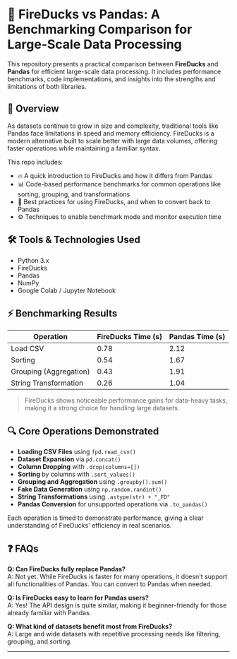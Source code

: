 # 🚀 FireDucks vs Pandas: A Benchmarking Comparison for Large-Scale Data Processing

This repository presents a practical comparison between **FireDucks** and **Pandas** for efficient large-scale data processing. It includes performance benchmarks, code implementations, and insights into the strengths and limitations of both libraries.

## 📘 Overview

As datasets continue to grow in size and complexity, traditional tools like Pandas face limitations in speed and memory efficiency. FireDucks is a modern alternative built to scale better with large data volumes, offering faster operations while maintaining a familiar syntax.

This repo includes:

- 🔥 A quick introduction to FireDucks and how it differs from Pandas  
- 📊 Code-based performance benchmarks for common operations like sorting, grouping, and transformations  
- 🧪 Best practices for using FireDucks, and when to convert back to Pandas  
- ⚙️ Techniques to enable benchmark mode and monitor execution time

## 🛠️ Tools & Technologies Used

- Python 3.x  
- FireDucks  
- Pandas  
- NumPy  
- Google Colab / Jupyter Notebook

## ⚡ Benchmarking Results

| Operation               | FireDucks Time (s) | Pandas Time (s) |
|------------------------|--------------------|-----------------|
| Load CSV               | 0.78               | 2.12            |
| Sorting                | 0.54               | 1.67            |
| Grouping (Aggregation) | 0.43               | 1.91            |
| String Transformation  | 0.26               | 1.04            |

> FireDucks shows noticeable performance gains for data-heavy tasks, making it a strong choice for handling large datasets.

## 🔍 Core Operations Demonstrated

- **Loading CSV Files** using `fpd.read_csv()`  
- **Dataset Expansion** via `pd.concat()`  
- **Column Dropping** with `.drop(columns=[])`  
- **Sorting** by columns with `.sort_values()`  
- **Grouping and Aggregation** using `.groupby().sum()`  
- **Fake Data Generation** using `np.random.randint()`  
- **String Transformations** using `.astype(str) + "_FD"`  
- **Pandas Conversion** for unsupported operations via `.to_pandas()`

Each operation is timed to demonstrate performance, giving a clear understanding of FireDucks' efficiency in real scenarios.

## ❓ FAQs

**Q: Can FireDucks fully replace Pandas?**  
A: Not yet. While FireDucks is faster for many operations, it doesn't support all functionalities of Pandas. You can convert to Pandas when needed.

**Q: Is FireDucks easy to learn for Pandas users?**  
A: Yes! The API design is quite similar, making it beginner-friendly for those already familiar with Pandas.

**Q: What kind of datasets benefit most from FireDucks?**  
A: Large and wide datasets with repetitive processing needs like filtering, grouping, and sorting.

---
